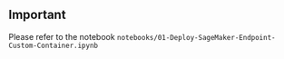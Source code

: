 ## Important

Please refer to the notebook `notebooks/01-Deploy-SageMaker-Endpoint-Custom-Container.ipynb`